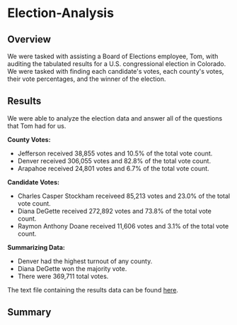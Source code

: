 # Election-Analysis

## Overview
We were tasked with assisting a Board of Elections employee, Tom, with auditing the tabulated results for a U.S. congressional election in Colorado. We were tasked with finding each candidate's votes, each county's votes, their vote percentages, and the winner of the election. 

## Results
We were able to analyze the election data and answer all of the questions that Tom had for us. 

**County Votes:**
<ul>
  <li>Jefferson received 38,855 votes and 10.5% of the total vote count.</li>
  <li>Denver received 306,055 votes and 82.8% of the total vote count.</li>
  <li>Arapahoe received 24,801 votes and 6.7% of the total vote count.</li>
</ul>

**Candidate Votes:**
<ul>
  <li>Charles Casper Stockham receiveed 85,213 votes and 23.0% of the total vote count.</li>
  <li>Diana DeGette received 272,892 votes and 73.8% of the total vote count.</li>
  <li>Raymon Anthony Doane received 11,606 votes and 3.1% of the total vote count.</li>
</ul>

**Summarizing Data:**
<ul>
  <li>Denver had the highest turnout of any county.</li>
  <li>Diana DeGette won the majority vote.</li>
  <li>There were 369,711 total votes.</li>
</ul>

The text file containing the results data can be found <a href="Election-Analysis/analysis/election_analysis.txt">here</a>.

## Summary
